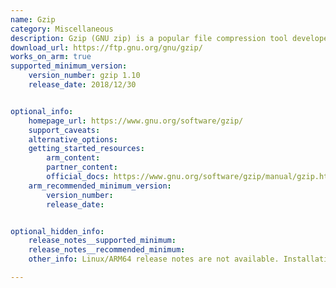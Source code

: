 ```yaml
---
name: Gzip
category: Miscellaneous
description: Gzip (GNU zip) is a popular file compression tool developed in the GNU Project. It is used to compress and decompress files, primarily to reduce their size and save storage space or bandwidth during transmission.
download_url: https://ftp.gnu.org/gnu/gzip/
works_on_arm: true
supported_minimum_version:
    version_number: gzip 1.10
    release_date: 2018/12/30


optional_info:
    homepage_url: https://www.gnu.org/software/gzip/
    support_caveats:
    alternative_options:
    getting_started_resources:
        arm_content:
        partner_content:
        official_docs: https://www.gnu.org/software/gzip/manual/gzip.html
    arm_recommended_minimum_version:
        version_number:
        release_date:


optional_hidden_info:
    release_notes__supported_minimum:
    release_notes__recommended_minimum:
    other_info: Linux/ARM64 release notes are not available. Installation and testing are done via the [tar archive](https://ftp.gnu.org/gnu/gzip/).

---
```


